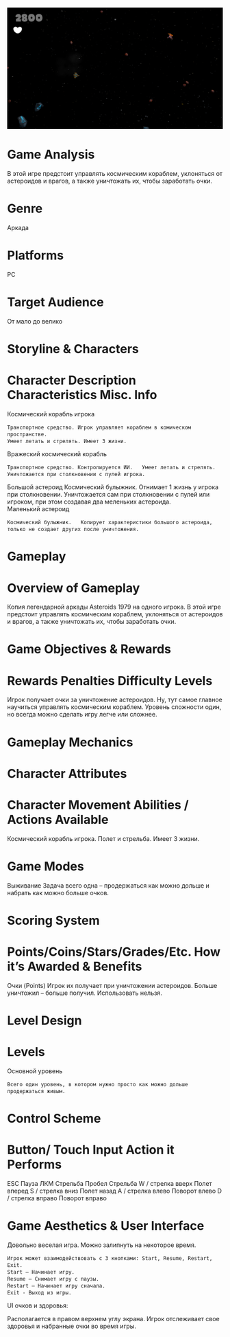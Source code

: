 ﻿![alt text](screenshots/Asteroids.png "Описание будет тут")


# Game Analysis
В этой игре предстоит управлять космическим кораблем, уклоняться от астероидов и врагов, а также уничтожать их, чтобы заработать очки.

# Genre
Аркада

# Platforms
PC

# Target Audience
От мало до велико



# Storyline & Characters

# Character	Description	Characteristics	Misc. Info
Космический корабль игрока
 
	Транспортное средство. Игрок управляет кораблем в комическом пространстве.
	Умеет летать и стрелять. Имеет 3 жизни. 	
Вражеский космический корабль
 
	Транспортное средство. Контролируется ИИ.	Умеет летать и стрелять. Уничтожается при столкновении с пулей игрока.	
Большой астероид
 	Космический булыжник.	Отнимает 1 жизнь у игрока при столкновении.
Уничтожается сам при столкновении с пулей или игроком, при этом создавая два меленьких астероида.	
Маленький астероид 
 
	Космический булыжник. 	Копирует характеристики большого астероида, только не создает других после уничтожения. 	

# Gameplay

# Overview of Gameplay
Копия легендарной аркады Asteroids 1979 на одного игрока. В этой игре предстоит управлять космическим кораблем, уклоняться от астероидов и врагов, а также уничтожать их, чтобы заработать очки.

# Game Objectives & Rewards

# Rewards	Penalties	Difficulty Levels
Игрок получает очки за уничтожение астероидов.	Ну, тут самое главное научиться управлять космическим кораблем.	Уровень сложности один, но всегда можно сделать игру легче или сложнее.

# Gameplay Mechanics

# Character Attributes	
# Character	Movement Abilities / Actions Available
Космический корабль игрока.	Полет и стрельба.
Имеет 3 жизни.
	
# Game Modes	
Выживание	Задача всего одна – продержаться как можно дольше и набрать как можно больше очков.
# Scoring System	
# Points/Coins/Stars/Grades/Etc.	How it’s Awarded & Benefits
Очки (Points)	Игрок их получает при уничтожении астероидов. Больше уничтожил – больше получил. Использовать нельзя.



# Level Design

# Levels	
Основной уровень
 
	Всего один уровень, в котором нужно просто как можно дольше продержаться живым.


# Control Scheme
# Button/ Touch Input	Action it Performs
ESC	Пауза
ЛКМ	Стрельба
Пробел	Стрельба
W / стрелка вверх	Полет вперед
S / стрелка вниз	Полет назад
A / стрелка влево	Поворот влево
D / стрелка вправо	Поворот вправо


# Game Aesthetics & User Interface
Довольно веселая игра. Можно залипнуть на некоторое время.
	
	Игрок может взаимодействовать с 3 кнопками: Start, Resume, Restart, Exit. 
	Start – Начинает игру.
	Resume – Снимает игру с паузы.
	Restart – Начинает игру сначала.
	Exit - Выход из игры.

UI очков и здоровья:

 
Располагается в правом верхнем углу экрана. Игрок отслеживает свое здоровья и набранные очки во время игры. 

